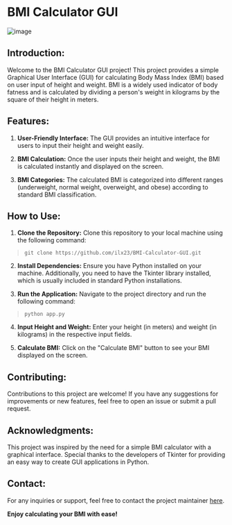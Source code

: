 # BMI Calculator GUI

![image](https://github.com/ilx23/BMI-Calculator-GUI/assets/91822811/918f4300-176c-4046-9aa1-f4fde04afa08)


## Introduction:

Welcome to the BMI Calculator GUI project! This project provides a simple Graphical User Interface (GUI) for calculating Body Mass Index (BMI) based on user input of height and weight. BMI is a widely used indicator of body fatness and is calculated by dividing a person's weight in kilograms by the square of their height in meters.

## Features:

1. **User-Friendly Interface:** The GUI provides an intuitive interface for users to input their height and weight easily.

2. **BMI Calculation:** Once the user inputs their height and weight, the BMI is calculated instantly and displayed on the screen.

3. **BMI Categories:** The calculated BMI is categorized into different ranges (underweight, normal weight, overweight, and obese) according to standard BMI classification.

## How to Use:

1. **Clone the Repository:** Clone this repository to your local machine using the following command:
> ```git clone https://github.com/ilx23/BMI-Calculator-GUI.git```

2. **Install Dependencies:** Ensure you have Python installed on your machine. Additionally, you need to have the Tkinter library installed, which is usually included in standard Python installations.

3. **Run the Application:** Navigate to the project directory and run the following command:
> ```python app.py```


4. **Input Height and Weight:** Enter your height (in meters) and weight (in kilograms) in the respective input fields.

5. **Calculate BMI:** Click on the "Calculate BMI" button to see your BMI displayed on the screen.

## Contributing:

Contributions to this project are welcome! If you have any suggestions for improvements or new features, feel free to open an issue or submit a pull request.

## Acknowledgments:

This project was inspired by the need for a simple BMI calculator with a graphical interface. Special thanks to the developers of Tkinter for providing an easy way to create GUI applications in Python.

## Contact:

For any inquiries or support, feel free to contact the project maintainer [here](mailto:iliakeshavarz23@gmail.com).

**Enjoy calculating your BMI with ease!**

